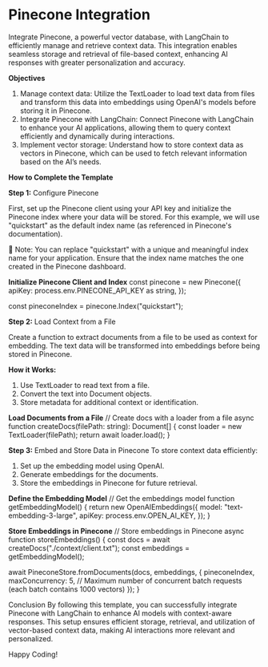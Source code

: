 # Pinecone Integration
Integrate Pinecone, a powerful vector database, with LangChain to efficiently manage and retrieve context data. This integration enables seamless storage and retrieval of file-based context, enhancing AI responses with greater personalization and accuracy.

**Objectives**
  1. Manage context data: Utilize the TextLoader to load text data from files and transform this data into embeddings using OpenAI's models before storing it in Pinecone.
  2. Integrate Pinecone with LangChain: Connect Pinecone with LangChain to enhance your AI applications, allowing them to query context efficiently and dynamically during interactions.
  3. Implement vector storage: Understand how to store context data as vectors in Pinecone, which can be used to fetch relevant information based on the AI’s needs.

**How to Complete the Template**

**Step 1:** Configure Pinecone

First, set up the Pinecone client using your API key and initialize the Pinecone index where your data will be stored. For this example, we will use "quickstart" as the default index name (as referenced in Pinecone's documentation).

📌 Note: You can replace "quickstart" with a unique and meaningful index name for your application. Ensure that the index name matches the one created in the Pinecone dashboard.

**Initialize Pinecone Client and Index**
const pinecone = new Pinecone({
  apiKey: process.env.PINECONE_API_KEY as string,
});

const pineconeIndex = pinecone.Index("quickstart");

**Step 2:** Load Context from a File

Create a function to extract documents from a file to be used as context for embedding. The text data will be transformed into embeddings before being stored in Pinecone.

**How it Works:**
1. Use TextLoader to read text from a file.
2. Convert the text into Document objects.
3. Store metadata for additional context or identification.

**Load Documents from a File**
// Create docs with a loader from a file
async function createDocs(filePath: string): Document[] {
  const loader = new TextLoader(filePath);
  return await loader.load();
}

**Step 3:** Embed and Store Data in Pinecone
To store context data efficiently:
1. Set up the embedding model using OpenAI.
2. Generate embeddings for the documents.
3. Store the embeddings in Pinecone for future retrieval.
   
**Define the Embedding Model**
// Get the embeddings model 
function getEmbeddingModel() {
  return new OpenAIEmbeddings({
    model: "text-embedding-3-large",
    apiKey: process.env.OPEN_AI_KEY,
  });
}

**Store Embeddings in Pinecone**
// Store embeddings in Pinecone
async function storeEmbeddings() {
  const docs = await createDocs("./context/client.txt");
  const embeddings = getEmbeddingModel();
  
  await PineconeStore.fromDocuments(docs, embeddings, {
    pineconeIndex,
    maxConcurrency: 5, // Maximum number of concurrent batch requests (each batch contains 1000 vectors)
  });
}

Conclusion
By following this template, you can successfully integrate Pinecone with LangChain to enhance AI models with context-aware responses. This setup ensures efficient storage, retrieval, and utilization of vector-based context data, making AI interactions more relevant and personalized.

Happy Coding!
